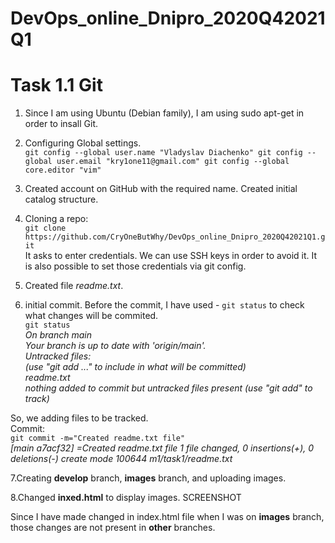 # DevOps_online_Dnipro_2020Q42021Q1
# Task 1.1 Git

1. Since I am using Ubuntu (Debian family), I am using sudo apt-get in order to insall Git.
2. Configuring Global settings.  
`git config --global user.name "Vladyslav Diachenko"
git config --global user.email "kry1one11@gmail.com"
git config --global core.editor "vim"`


3. Created account on GitHub with the required name. Created initial catalog structure.
4. Cloning a repo:  
 `git clone https://github.com/CryOneButWhy/DevOps_online_Dnipro_2020Q42021Q1.git`  
It asks to enter credentials.
We can use SSH keys in order to avoid it.
It is also possible to set those credentials via git config.

5. Created file *readme.txt*.
6. initial commit.
 Before the commit, I have used - `git status` to check what changes will be commited.    
 `git status`  
*On branch main  
Your branch is up to date with 'origin/main'.  
Untracked files:*  
  *(use "git add <file>..." to include in what will be committed)*  
*readme.txt*  
*nothing added to commit but untracked files present (use "git add" to track)*

So, we adding files to be tracked.  
Commit:  
`git commit -m="Created readme.txt file" `  
*[main a7acf32] =Created readme.txt file
 1 file changed, 0 insertions(+), 0 deletions(-)
 create mode 100644 m1/task1/readme.txt*

7.Creating **develop** branch, **images** branch, and uploading images.

8.Changed **inxed.html** to display images.
SCREENSHOT

Since I have made changed in index.html file when I was on **images** branch, those changes are not present in **other** branches.

